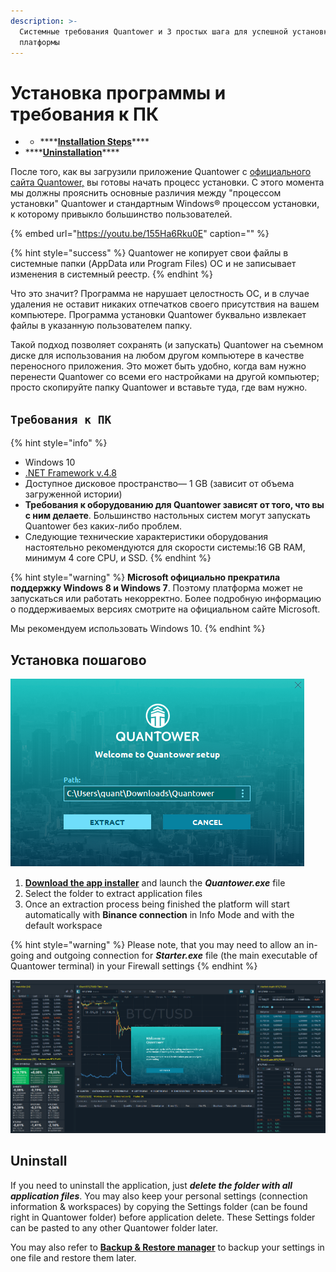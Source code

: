 ```yaml
---
description: >-
  Системные требования Quantower и 3 простых шага для успешной установки
  платформы
---
```


# Установка программы и требования к ПК

* * \*\*\*\*[**Installation Steps**](installation.md#installation-steps)\*\*\*\*
* \*\*\*\*[**Uninstallation**](installation.md#uninstall)\*\*\*\*

После того, как вы загрузили приложение Quantower с [официального сайта Quantower,](https://www.quantower.com/) вы готовы начать процесс установки. С этого момента мы должны прояснить основные различия между "процессом установки" Quantower и стандартным Windows® процессом установки, к которому привыкло большинство пользователей.

{% embed url="https://youtu.be/155Ha6Rku0E" caption="" %}

{% hint style="success" %}
Quantower не копирует свои файлы в системные папки \(AppData или Program Files\) ОС и не записывает изменения в системный реестр.
{% endhint %}

Что это значит? Программа не нарушает целостность ОС, и в случае удаления не оставит никаких отпечатков своего присутствия на вашем компьютере. Программа установки Quantower буквально извлекает файлы в указанную пользователем папку.

Такой подход позволяет сохранять \(и запускать\) Quantower на съемном диске для использования на любом другом компьютере в качестве переносного приложения. Это может быть удобно, когда вам нужно перенести Quantower со всеми его настройками на другой компьютер; просто скопируйте папку Quantower и вставьте туда, где вам нужно.

## `Требования к ПК`

{% hint style="info" %}
* Windows 10
* [.NET Framework v.4.8](https://dotnet.microsoft.com/download/dotnet-framework/thank-you/net48-web-installer)
* Доступное дисковое пространство— 1 GB \(зависит от объема загруженной истории\)
* **Требования к оборудованию для Quantower зависят от того, что вы с ним делаете**. Большинство настольных систем могут запускать Quantower без каких-либо проблем.
* Следующие технические характеристики оборудования настоятельно рекомендуются для скорости системы:16 GB RAM, минимум  4 core CPU, и SSD.
{% endhint %}

{% hint style="warning" %}
**Microsoft официально прекратила поддержку Windows 8 и Windows 7**. Поэтому платформа может не запускаться или работать некорректно. Более подробную информацию о поддерживаемых версиях смотрите на официальном сайте Microsoft.

Мы рекомендуем использовать Windows 10.
{% endhint %}

## Установка пошагово

![&#x42D;&#x43A;&#x440;&#x430;&#x43D; &#x443;&#x441;&#x442;&#x430;&#x43D;&#x43E;&#x432;&#x449;&#x438;&#x43A;&#x430; Quantower](../.gitbook/assets/extract-files-quantower.png)

1. [**Download the app installer**](https://updates.quantower.com/Quantower/x64/latest/Quantower.exe) and launch the _**Quantower.exe**_ file
2. Select the folder to extract application files
3. Once an extraction process being finished the platform will start automatically with **Binance connection** in Info Mode and with the default workspace

{% hint style="warning" %}
Please note, that you may need to allow an in-going and outgoing connection for _**Starter.exe**_ file \(the main executable of Quantower terminal\) in your Firewall settings
{% endhint %}

![](../.gitbook/assets/default-workspace.png)

## Uninstall

If you need to uninstall the application, just _**delete the folder with all application files**_. You may also keep your personal settings \(connection information & workspaces\) by copying the Settings folder \(can be found right in Quantower folder\) before application delete. These Settings folder can be pasted to any other Quantower folder later.

You may also refer to [**Backup & Restore manager**](backup-and-restore-manager.md) to backup your settings in one file and restore them later.

